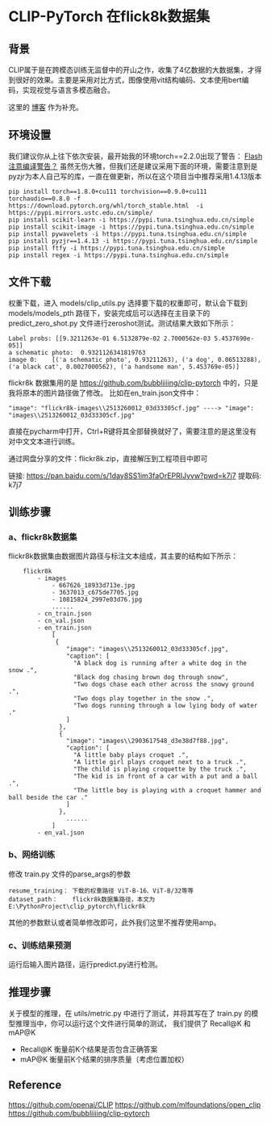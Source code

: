 # CLIP-PyTorch 在flick8k数据集

## 背景
CLIP属于是在跨模态训练无监督中的开山之作，收集了4亿数据的大数据集，才得到很好的效果。主要是采用对比方式，图像使用vit结构编码、文本使用bert编码，实现视觉与语言多模态融合。

这里的 [博客](https://blog.csdn.net/m0_62919535/article/details/147602965) 作为补充。
## 环境设置
我们建议你从上往下依次安装，最开始我的环境torch==2.2.0出现了警告：
[Flash 注意编译警告？](https://discuss.pytorch.org/t/flash-attention-compilation-warning/196692)
虽然无伤大雅，但我们还是建议采用下面的环境，需要注意到是pyzjr为本人自己写的库，一直在做更新，所以在这个项目当中推荐采用1.4.13版本

    pip install torch==1.8.0+cu111 torchvision==0.9.0+cu111 torchaudio==0.8.0 -f https://download.pytorch.org/whl/torch_stable.html  -i https://pypi.mirrors.ustc.edu.cn/simple/
    pip install scikit-learn -i https://pypi.tuna.tsinghua.edu.cn/simple
    pip install scikit-image -i https://pypi.tuna.tsinghua.edu.cn/simple
    pip install pywavelets -i https://pypi.tuna.tsinghua.edu.cn/simple
    pip install pyzjr==1.4.13 -i https://pypi.tuna.tsinghua.edu.cn/simple
    pip install ftfy -i https://pypi.tuna.tsinghua.edu.cn/simple
    pip install regex -i https://pypi.tuna.tsinghua.edu.cn/simple

## 文件下载
权重下载，进入 models/clip_utils.py 选择要下载的权重即可，默认会下载到 models/models_pth 路径下，安装完成后可以选择在主目录下的 
predict_zero_shot.py 文件进行zeroshot测试。测试结果大致如下所示：

    Label probs: [[9.3211263e-01 6.5132879e-02 2.7000562e-03 5.4537690e-05]]
    a schematic photo:	0.9321126341819763
    image 0:	[('a schematic photo', 0.93211263), ('a dog', 0.06513288), ('a black cat', 0.0027000562), ('a handsome man', 5.453769e-05)]

flickr8k 数据集用的是 https://github.com/bubbliiiing/clip-pytorch 中的，只是我将原本的图片路径做了修改。
比如在en_train.json文件中：

    "image": "flickr8k-images\\2513260012_03d33305cf.jpg" ----> "image": "images\\2513260012_03d33305cf.jpg"
直接在pycharm中打开，Ctrl+R键将其全部替换就好了，需要注意的是这里没有对中文文本进行训练。

通过网盘分享的文件：flickr8k.zip，直接解压到工程项目中即可

链接: https://pan.baidu.com/s/1day8SS1im3faOrEPRIJyvw?pwd=k7j7 提取码: k7j7 

## 训练步骤
### a、flickr8k数据集
flickr8k数据集由数据图片路径与标注文本组成，其主要的结构如下所示：
```
    flickr8k
        - images
            - 667626_18933d713e.jpg
            - 3637013_c675de7705.jpg
            - 10815824_2997e03d76.jpg
            ......
        - cn_train.json
        - cn_val.json
        - en_train.json
            [
             {
                "image": "images\\2513260012_03d33305cf.jpg",
                "caption": [
                  "A black dog is running after a white dog in the snow .",
                  "Black dog chasing brown dog through snow",
                  "Two dogs chase each other across the snowy ground .",
                  "Two dogs play together in the snow .",
                  "Two dogs running through a low lying body of water ."
                ]
              },
              {
                "image": "images\\2903617548_d3e38d7f88.jpg",
                "caption": [
                  "A little baby plays croquet .",
                  "A little girl plays croquet next to a truck .",
                  "The child is playing croquette by the truck .",
                  "The kid is in front of a car with a put and a ball .",
                  "The little boy is playing with a croquet hammer and ball beside the car ."
                ]
              },
                ......
            ]
        - en_val.json
```
### b、网络训练 
修改 train.py 文件的parse_args的参数 

    resume_training： 下载的权重路径 ViT-B-16、ViT-B/32等等
    dataset_path：    flickr8k数据集路径，本文为 E:\PythonProject\clip_pytorch\flickr8k

其他的参数默认或者简单修改即可，此外我们这里不推荐使用amp。

### c、训练结果预测   
运行后输入图片路径，运行predict.py进行检测。

## 推理步骤
关于模型的推理，在 utils/metric.py 中进行了测试，并将其写在了 train.py 的模型推理当中，你可以运行这个文件进行简单的测试，
我们提供了 Recall@K 和 mAP@K

* Recall@K 衡量前K个结果是否包含正确答案 
* mAP@K    衡量前K个结果的排序质量（考虑位置加权）

## Reference
https://github.com/openai/CLIP
https://github.com/mlfoundations/open_clip
https://github.com/bubbliiiing/clip-pytorch